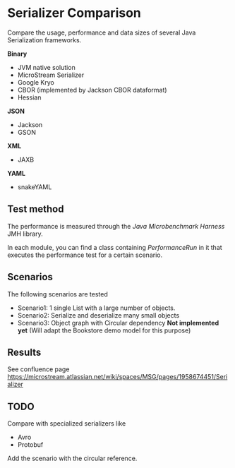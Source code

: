 # Serializer Comparison

Compare the usage, performance and data sizes of several Java Serialization frameworks.

**Binary**

- JVM native solution
- MicroStream Serializer
- Google Kryo
- CBOR (implemented by Jackson CBOR dataformat)
- Hessian

**JSON**

- Jackson
- GSON

**XML**

- JAXB

**YAML**

- snakeYAML

## Test method

The performance is measured through the _Java Microbenchmark Harness_ JMH library.

In each module, you can find a class containing _PerformanceRun_ in it that executes the performance test for a certain
scenario.

## Scenarios

The following scenarios are tested

- Scenario1: 1 single List with a large number of objects.
- Scenario2: Serialize and deserialize many small objects
- Scenario3: Object graph with Circular dependency **Not implemented yet** (Will adapt the Bookstore demo model for this purpose)

## Results

See confluence page 
https://microstream.atlassian.net/wiki/spaces/MSG/pages/1958674451/Serializer

## TODO

Compare with specialized serializers like

- Avro
- Protobuf

Add the scenario with the circular reference.